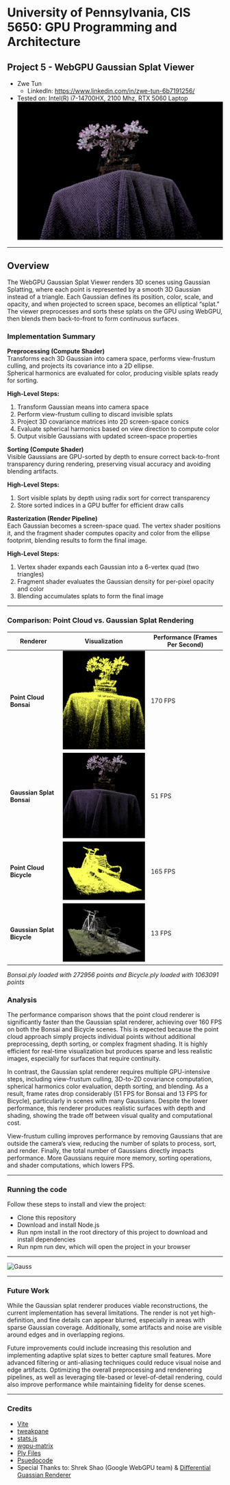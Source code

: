 # University of Pennsylvania, CIS 5650: GPU Programming and Architecture
## Project 5 - WebGPU Gaussian Splat Viewer
* Zwe Tun
  * LinkedIn: https://www.linkedin.com/in/zwe-tun-6b7191256/
* Tested on: Intel(R) i7-14700HX, 2100 Mhz, RTX 5060 Laptop
![Gauss](images/bonsai.png)




---

## Overview  
The WebGPU Gaussian Splat Viewer renders 3D scenes using Gaussian Splatting, where each point is represented by a smooth 3D Gaussian instead of a triangle. Each Gaussian defines its position, color, scale, and opacity, and when projected to screen space, becomes an elliptical “splat.” The viewer preprocesses and sorts these splats on the GPU using WebGPU, then blends them back-to-front to form continuous surfaces. 




### Implementation Summary  

**Preprocessing (Compute Shader)**  
   Transforms each 3D Gaussian into camera space, performs view-frustum culling, and projects its covariance into a 2D ellipse.  
   Spherical harmonics are evaluated for color, producing visible splats ready for sorting.
   
   **High-Level Steps:**  
   1. Transform Gaussian means into camera space  
   2. Perform view-frustum culling to discard invisible splats  
   3. Project 3D covariance matrices into 2D screen-space conics  
   4. Evaluate spherical harmonics based on view direction to compute color  
   5. Output visible Gaussians with updated screen-space properties  



**Sorting (Compute Shader)**  
   Visible Gaussians are GPU-sorted by depth to ensure correct back-to-front transparency during rendering, preserving visual accuracy and avoiding blending artifacts.
   
   **High-Level Steps:**  
   1. Sort visible splats by depth using radix sort for correct transparency  
   2. Store sorted indices in a GPU buffer for efficient draw calls  


**Rasterization (Render Pipeline)**  
   Each Gaussian becomes a screen-space quad. The vertex shader positions it, and the fragment shader computes opacity and color from the ellipse footprint, blending results to form the final image.
   
   **High-Level Steps:**  
   1. Vertex shader expands each Gaussian into a 6-vertex quad (two triangles)  
   2. Fragment shader evaluates the Gaussian density for per-pixel opacity and color  
   3. Blending accumulates splats to form the final image  

---

### Comparison: Point Cloud vs. Gaussian Splat Rendering  

| Renderer | Visualization | Performance (Frames Per Second) |
|-----------|----------------|--------------|
| **Point Cloud Bonsai** | <img src="images/bonsai_point.png" width="300"/> | 170 FPS
| **Gaussian Splat Bonsai** | <img src="images/bonsai1.png" width="300"/> | 51 FPS
| **Point Cloud Bicycle** | <img src="images/bicycle_point.png" width="300"/> | 165 FPS
| **Gaussian Splat Bicycle**  | <img src="images/bicycle.png" width="300"/> | 13 FPS

*Bonsai.ply loaded with 272956 points and Bicycle.ply loaded with 1063091 points*

### Analysis

The performance comparison shows that the point cloud renderer is significantly faster than the Gaussian splat renderer, achieving over 160 FPS on both the Bonsai and Bicycle scenes. This is expected because the point cloud approach simply projects individual points without additional preprocessing, depth sorting, or complex fragment shading. It is highly efficient for real-time visualization but produces sparse and less realistic images, especially for surfaces that require continuity.

In contrast, the Gaussian splat renderer requires multiple GPU-intensive steps, including view-frustum culling, 3D-to-2D covariance computation, spherical harmonics color evaluation, depth sorting, and blending. As a result, frame rates drop considerably (51 FPS for Bonsai and 13 FPS for Bicycle), particularly in scenes with many Gaussians. Despite the lower performance, this renderer produces realistic surfaces with depth and shading, showing the trade off between visual quality and computational cost.

View-frustum culling improves performance by removing Gaussians that are outside the camera’s view, reducing the number of splats to process, sort, and render. Finally, the total number of Gaussians directly impacts performance. More Gaussians require more memory, sorting operations, and shader computations, which lowers FPS. 

---

### Running the code
Follow these steps to install and view the project:

- Clone this repository
- Download and install Node.js
- Run npm install in the root directory of this project to download and install dependencies
- Run npm run dev, which will open the project in your browser

---

![Gauss](images/cover4.gif)

---

### Future Work  

While the Gaussian splat renderer produces viable reconstructions, the current implementation has several limitations. The render is not yet high-definition, and fine details can appear blurred, especially in areas with sparse Gaussian coverage. Additionally, some artifacts and noise are visible around edges and in overlapping regions.

Future improvements could include increasing this resolution and implementing adaptive splat sizes to better capture small features. More advanced filtering or anti-aliasing techniques could reduce visual noise and edge artifacts. Optimizing the overall preprocessing and rendenering pipelines, as well as leveraging tile-based or level-of-detail rendering, could also improve performance while maintaining fidelity for dense scenes.

---

### Credits

- [Vite](https://vitejs.dev/)
- [tweakpane](https://tweakpane.github.io/docs//v3/monitor-bindings/)
- [stats.js](https://github.com/mrdoob/stats.js)
- [wgpu-matrix](https://github.com/greggman/wgpu-matrix)
- [Ply Files](https://drive.google.com/drive/folders/1Fz0QhyDU12JTsl2e7umGi5iy_V9drrIW)
- [Psuedocode](https://github.com/kwea123/gaussian_splatting_notes)
- Special Thanks to: Shrek Shao (Google WebGPU team) & [Differential Guassian Renderer](https://github.com/graphdeco-inria/diff-gaussian-rasterization)
